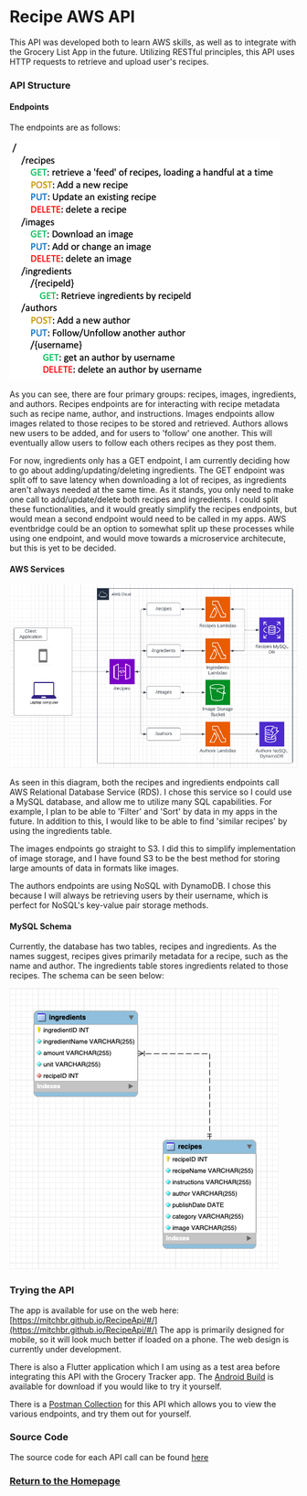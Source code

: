 # Recipe AWS API

This API was developed both to learn AWS skills, as well as to integrate with the Grocery List App in the future. Utilizing RESTful principles, this API uses HTTP requests to retrieve and upload user's recipes.

### API Structure

#### Endpoints

The endpoints are as follows:

![API Endpoints](images/RecipeApi/ApiEndpoints.png)

As you can see, there are four primary groups: recipes, images, ingredients, and authors. Recipes endpoints are for interacting with recipe metadata such as recipe name, author, and instructions. Images endpoints allow images related to those recipes to be stored and retrieved. Authors allows new users to be added, and for users to 'follow' one another. This will eventually allow users to follow each others recipes as they post them.

For now, ingredients only has a GET endpoint, I am currently deciding how to go about adding/updating/deleting ingredients. The GET endpoint was split off to save latency when downloading a lot of recipes, as ingredients aren't always needed at the same time. As it stands, you only need to make one call to add/update/delete both recipes and ingredients. I could split these functionalities, and it would greatly simplify the recipes endpoints, but would mean a second endpoint would need to be called in my apps. AWS eventbridge could be an option to somewhat split up these processes while using one endpoint, and would move towards a microservice architecute, but this is yet to be decided.

#### AWS Services

![The API Structure](images/RecipeApi/awsDiagram.png)

As seen in this diagram, both the recipes and ingredients endpoints call AWS Relational Database Service (RDS). I chose this service so I could use a MySQL database, and allow me to utilize many SQL capabilities. For example, I plan to be able to 'Filter' and 'Sort' by data in my apps in the future. In addition to this, I would like to be able to find 'similar recipes' by using the ingredients table.

The images endpoints go straight to S3. I did this to simplify implementation of image storage, and I have found S3 to be the best method for storing large amounts of data in formats like images.

The authors endpoints are using NoSQL with DynamoDB. I chose this because I will always be retrieving users by their username, which is perfect for NoSQL's key-value pair storage methods.

#### MySQL Schema

Currently, the database has two tables, recipes and ingredients. As the names suggest, recipes gives primarily metadata for a recipe, such as the name and author. The ingredients table stores ingredients related to those recipes. The schema can be seen below:

![Database Schema](images/RecipeApi/dbSchema.png)

### Trying the API
The app is available for use on the web here: [https://mitchbr.github.io/RecipeApi/#/](https://mitchbr.github.io/RecipeApi/#/) The app is primarily designed for mobile, so it will look much better if loaded on a phone. The web design is currently under development.
  
There is also a Flutter application which I am using as a test area before integrating this API with the Grocery Tracker app. The [Android Build](https://github.com/mitchbr/RecipeApi/tree/main/Flutter%20Builds/Android) is available for download if you would like to try it yourself.
  
There is a [Postman Collection](https://web.postman.co/workspace/My-Workspace~4d525aab-f050-462c-8b0f-26a21dae4de1/collection/21203434-f5892415-d1dc-4585-b828-b9ceb60b9297) for this API which allows you to view the various endpoints, and try them out for yourself.
  
### Source Code
The source code for each API call can be found [here](https://github.com/mitchbr/mitchbr/blob/master/RecipeApi/lambda_function.py)
  
### [Return to the Homepage](index.md)

